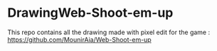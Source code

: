 # DrawingWeb-Shoot-em-up
This repo contains all the drawing made with pixel edit for the game : 
https://github.com/MounirAia/Web-Shoot-em-up
